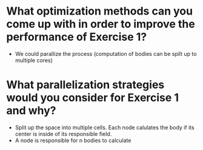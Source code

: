 # What optimization methods can you come up with in order to improve the performance of Exercise 1?
- We could parallize the process (computation of bodies can be spilt up to multiple cores)

# What parallelization strategies would you consider for Exercise 1 and why?
- Split up the space into multiple cells. Each node calulates the body if its center is inside of its responsible field.
- A node is responsible for n bodies to calculate